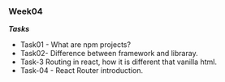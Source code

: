 ### Week04

**_Tasks_**

- Task01 - What are npm projects?
- Task02- Difference between framework and libraray.
- Task-3 Routing in react, how it is different that vanilla html.
- Task-04 - React Router introduction.
